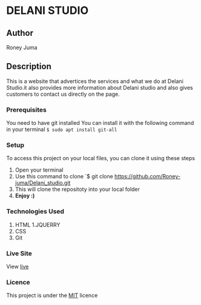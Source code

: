 # DELANI STUDIO
## Author
Roney Juma
## Description
This is a website that advertices the services and what we do at Delani Studio.it also provides more information about Delani studio and also gives customers to contact us directly on the page.
### Prerequisites
You need to have git installed
You can install it with the following command in your terminal
`$ sudo apt install git-all`
### Setup
To access this project on your local files, you can clone it using these steps
1. Open your terminal
1. Use this command to clone `$ git clone https://github.com/Roney-juma/Delani_studio.git
1. This will clone the repositoty into your local folder
1. __Enjoy :)__
### Technologies Used
1. HTML
1.JQUERRY
1. CSS
1. Git
### Live Site
View [live](https://roney-juma.github.io/Delani_studio/)
### Licence
This project is under the  [MIT](LICENSE) licence
